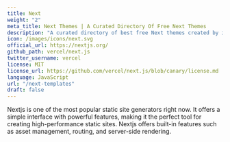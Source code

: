 ```yaml
---
title: Next
weight: "2"
meta_title: Next Themes | A Curated Directory Of Free Next Themes
description: "A curated directory of best free Next themes created by independent web designers & developers that are open source, MIT licensed & available for free to download."
icon: /images/icons/next.svg
official_url: https://nextjs.org/
github_path: vercel/next.js
twitter_username: vercel
license: MIT
license_url: https://github.com/vercel/next.js/blob/canary/license.md
language: JavaScript
url: "/next-templates"
draft: false
---
```


Nextjs is one of the most popular static site generators right now. It offers a simple interface with powerful features, making it the perfect tool for creating high-performance static sites. Nextjs offers built-in features such as asset management, routing, and server-side rendering.

